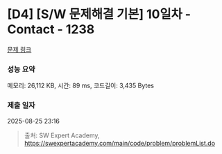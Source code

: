 # [D4] [S/W 문제해결 기본] 10일차 - Contact - 1238 

[문제 링크](https://swexpertacademy.com/main/code/problem/problemDetail.do?contestProbId=AV15B1cKAKwCFAYD) 

### 성능 요약

메모리: 26,112 KB, 시간: 89 ms, 코드길이: 3,435 Bytes

### 제출 일자

2025-08-25 23:16



> 출처: SW Expert Academy, https://swexpertacademy.com/main/code/problem/problemList.do